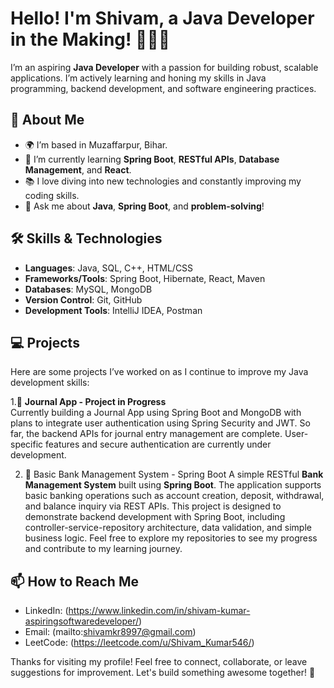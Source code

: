 # Hello! I'm Shivam, a Java Developer in the Making! 👨‍💻🌱

I’m an aspiring **Java Developer** with a passion for building robust, scalable applications. I’m actively learning and honing my skills in Java programming, backend development, and software engineering practices. 

## 🚀 About Me

- 🌍 I’m based in Muzaffarpur, Bihar.
- 🌱 I’m currently learning **Spring Boot**, **RESTful APIs**, **Database Management**, and **React**.
- 📚 I love diving into new technologies and constantly improving my coding skills.
- 💬 Ask me about **Java**, **Spring Boot**, and **problem-solving**!

## 🛠 Skills & Technologies

- **Languages**: Java, SQL, C++, HTML/CSS
- **Frameworks/Tools**: Spring Boot, Hibernate, React, Maven
- **Databases**: MySQL, MongoDB
- **Version Control**: Git, GitHub
- **Development Tools**: IntelliJ IDEA, Postman

## 💻 Projects

Here are some projects I’ve worked on as I continue to improve my Java development skills:

1.🚧 **Journal App - Project in Progress**  
Currently building a Journal App using Spring Boot and MongoDB with plans to integrate user authentication using Spring Security and JWT. So far, the backend APIs for journal entry management are complete. User-specific features and secure authentication are currently under development.

2. 🏦 Basic Bank Management System - Spring Boot
A simple RESTful **Bank Management System** built using **Spring Boot**. The application supports basic banking operations such as account creation, deposit, withdrawal, and balance inquiry via REST APIs.
This project is designed to demonstrate backend development with Spring Boot, including controller-service-repository architecture, data validation, and simple business logic.
Feel free to explore my repositories to see my progress and contribute to my learning journey.

## 📫 How to Reach Me

- LinkedIn: (https://www.linkedin.com/in/shivam-kumar-aspiringsoftwaredeveloper/)
- Email: (mailto:shivamkr8997@gmail.com)
- LeetCode: (https://leetcode.com/u/Shivam_Kumar546/)

Thanks for visiting my profile! Feel free to connect, collaborate, or leave suggestions for improvement. Let's build something awesome together! 🚀

<!--
**ShivamKumar911/ShivamKumar911** is a ✨ _special_ ✨ repository because its `README.md` (this file) appears on your GitHub profile.

Here are some ideas to get you started:

- 🔭 I’m currently working on ...
- 🌱 I’m currently learning ...
- 👯 I’m looking to collaborate on ...
- 🤔 I’m looking for help with ...
- 💬 Ask me about ...
- 📫 How to reach me: ...
- 😄 Pronouns: ...
- ⚡ Fun fact: ...
-->
